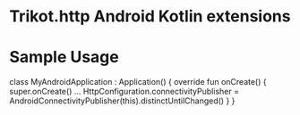 # Trikot.http Android Kotlin extensions

# Sample Usage

class MyAndroidApplication : Application() {
    override fun onCreate() {
        super.onCreate()
        ...
        HttpConfiguration.connectivityPublisher = AndroidConnectivityPublisher(this).distinctUntilChanged()
    }
}
